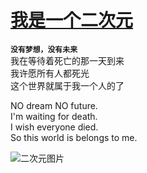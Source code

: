 # [ 我是一个二次元](https://zh.m.wikipedia.org/zh-hans/ACG)
__`没有梦想，没有未来`__<br>
我在等待着死亡的那一天到来<br>
我许愿所有人都死光<br>
这个世界就属于我一个人的了<br>


NO dream  NO future.<br>
I'm waiting for death.<br>
I wish everyone died.<br>
So this world is belongs to me.


![二次元图片](https://github.com/Raze9/Raze9/raw/main/Konachan.com%20-%20287358%20bed%20blonde_hair%20blue_eyes%20blush%20bow%20bra%20breasts%20kantoku%20open_shirt%20original%20panties%20ponytail%20scan%20school_uniform%20skirt%20skirt_lift%20underwear%20wristwear.png)

